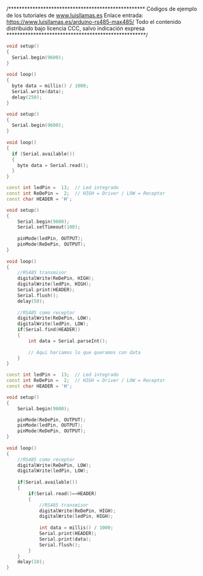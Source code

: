 /***************************************************
Códigos de ejemplo de los tutoriales de www.luisllamas.es
Enlace entrada: https://www.luisllamas.es/arduino-rs485-max485/
Todo el contenido distribuido bajo licencia CCC, salvo indicación expresa
****************************************************/

```cpp
void setup() 
{ 
  Serial.begin(9600);
} 
 
void loop() 
{ 
  byte data = millis() / 1000;
  Serial.write(data);
  delay(250);                           
} 
```

```cpp
void setup() 
{ 
  Serial.begin(9600);  
} 
 
void loop() 
{  
  if (Serial.available()) 
  {
    byte data = Serial.read(); 
  }
} 
```

```cpp
const int ledPin =  13;  // Led integrado
const int ReDePin =  2;  // HIGH = Driver / LOW = Receptor
const char HEADER = 'H';

void setup() 
{ 
	Serial.begin(9600);
	Serial.setTimeout(100);
  
	pinMode(ledPin, OUTPUT);
	pinMode(ReDePin, OUTPUT);
} 
 
void loop() 
{ 
	//RS485 transmisor 
	digitalWrite(ReDePin, HIGH);
	digitalWrite(ledPin, HIGH); 
	Serial.print(HEADER);
	Serial.flush();  
	delay(50); 
   
	//RS485 como receptor
	digitalWrite(ReDePin, LOW); 
	digitalWrite(ledPin, LOW); 
	if(Serial.find(HEADER))
	{
		int data = Serial.parseInt(); 
		 
		// Aqui hariamos lo que queramos con data
	}
} 
```

```cpp
const int ledPin =  13;  // Led integrado
const int ReDePin =  2;  // HIGH = Driver / LOW = Receptor
const char HEADER = 'H';

void setup() 
{ 
	Serial.begin(9600);  

	pinMode(ReDePin, OUTPUT);
	pinMode(ledPin, OUTPUT);
	pinMode(ReDePin, OUTPUT);
} 
 
void loop() 
{ 
	//RS485 como receptor
	digitalWrite(ReDePin, LOW); 
	digitalWrite(ledPin, LOW); 
	
	if(Serial.available())
	{
		if(Serial.read()==HEADER)
		{
			//RS485 transmisor 
			digitalWrite(ReDePin, HIGH);
			digitalWrite(ledPin, HIGH); 
			
			int data = millis() / 1000;
			Serial.print(HEADER);
			Serial.print(data);
			Serial.flush();
		}
	}
	delay(10);
} 
```